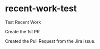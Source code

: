 # recent-work-test
Test Recent Work

Create the 1st PR

Created the Pull Request from the Jira issue.
